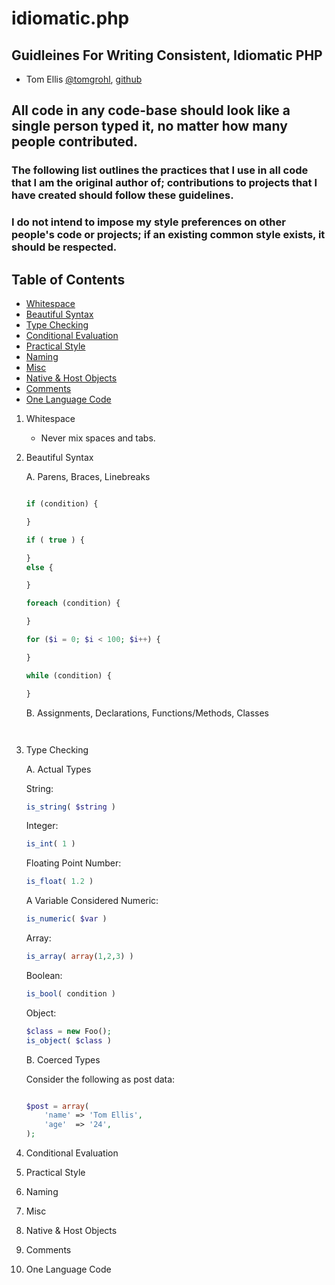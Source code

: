 # idiomatic.php


## Guidleines For Writing Consistent, Idiomatic PHP

* Tom Ellis [@tomgrohl](http://twitter.com/tomgrohl), [github](https://github.com/tomgrohl)


## All code in any code-base should look like a single person typed it, no matter how many people contributed.

### The following list outlines the practices that I use in all code that I am the original author of; contributions to projects that I have created should follow these guidelines.

### I do not intend to impose my style preferences on other people's code or projects; if an existing common style exists, it should be respected.


## Table of Contents

 * [Whitespace](#whitespace)
 * [Beautiful Syntax](#spacing)
 * [Type Checking](#type)
 * [Conditional Evaluation](#cond)
 * [Practical Style](#practical)
 * [Naming](#naming)
 * [Misc](#misc)
 * [Native & Host Objects](#native)
 * [Comments](#comments)
 * [One Language Code](#language)


1. <a name="whitespace">Whitespace</a>
    - Never mix spaces and tabs.

2. <a name="spacing">Beautiful Syntax</a>

    A. Parens, Braces, Linebreaks

    ```php

    if (condition) {

    }

    if ( true ) {

    }
    else {

    }

    foreach (condition) {

    }

    for ($i = 0; $i < 100; $i++) {

    }

    while (condition) {

    }

    ```

    B. Assignments, Declarations, Functions/Methods, Classes


    ```php



    ```

3. <a name="type">Type Checking</a>

    A. Actual Types

    String:

    ```php
    is_string( $string )
    ```

    Integer:

    ```php
    is_int( 1 )
    ```

    Floating Point Number:

    ```php
    is_float( 1.2 )
    ```

    A Variable Considered Numeric:

    ```php
    is_numeric( $var )
    ```

    Array:

    ```php
    is_array( array(1,2,3) )
    ```

    Boolean:

    ```php
    is_bool( condition )
    ```

    Object:

    ```php
    $class = new Foo();
    is_object( $class )
    ```

    B. Coerced Types

    Consider the following as post data:

    ```php

    $post = array(
        'name' => 'Tom Ellis',
        'age'  => '24',
    );

4. <a name="cond">Conditional Evaluation</a>

5. <a name="practical">Practical Style</a>

6. <a name="naming">Naming</a>

7. <a name="misc">Misc</a>

8. <a name="native">Native & Host Objects</a>

9. <a name="comments">Comments</a>

10. <a name="language">One Language Code</a>
